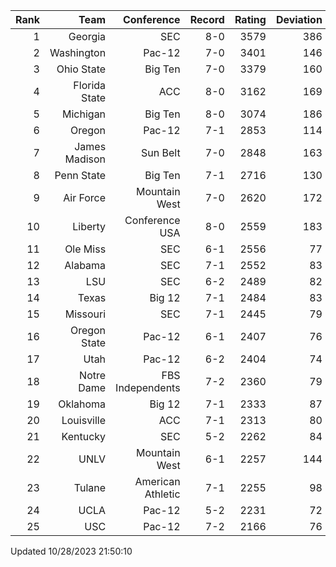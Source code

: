 | Rank  | Team                 | Conference           | Record   | Rating | Deviation |
| ---:  | ---:                 | ---:                 | ---:     | ---:   | ---:      |
| 1     | Georgia              | SEC                  | 8-0      | 3579   | 386       |
| 2     | Washington           | Pac-12               | 7-0      | 3401   | 146       |
| 3     | Ohio State           | Big Ten              | 7-0      | 3379   | 160       |
| 4     | Florida State        | ACC                  | 8-0      | 3162   | 169       |
| 5     | Michigan             | Big Ten              | 8-0      | 3074   | 186       |
| 6     | Oregon               | Pac-12               | 7-1      | 2853   | 114       |
| 7     | James Madison        | Sun Belt             | 7-0      | 2848   | 163       |
| 8     | Penn State           | Big Ten              | 7-1      | 2716   | 130       |
| 9     | Air Force            | Mountain West        | 7-0      | 2620   | 172       |
| 10    | Liberty              | Conference USA       | 8-0      | 2559   | 183       |
| 11    | Ole Miss             | SEC                  | 6-1      | 2556   | 77        |
| 12    | Alabama              | SEC                  | 7-1      | 2552   | 83        |
| 13    | LSU                  | SEC                  | 6-2      | 2489   | 82        |
| 14    | Texas                | Big 12               | 7-1      | 2484   | 83        |
| 15    | Missouri             | SEC                  | 7-1      | 2445   | 79        |
| 16    | Oregon State         | Pac-12               | 6-1      | 2407   | 76        |
| 17    | Utah                 | Pac-12               | 6-2      | 2404   | 74        |
| 18    | Notre Dame           | FBS Independents     | 7-2      | 2360   | 79        |
| 19    | Oklahoma             | Big 12               | 7-1      | 2333   | 87        |
| 20    | Louisville           | ACC                  | 7-1      | 2313   | 80        |
| 21    | Kentucky             | SEC                  | 5-2      | 2262   | 84        |
| 22    | UNLV                 | Mountain West        | 6-1      | 2257   | 144       |
| 23    | Tulane               | American Athletic    | 7-1      | 2255   | 98        |
| 24    | UCLA                 | Pac-12               | 5-2      | 2231   | 72        |
| 25    | USC                  | Pac-12               | 7-2      | 2166   | 76        |

Updated 10/28/2023 21:50:10
